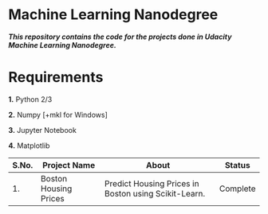 # Machine Learning Nanodegree

***This repository contains the code for the projects done in Udacity Machine Learning Nanodegree.***

# Requirements

**1.** Python 2/3

**2.** Numpy [+mkl for Windows]

**3.** Jupyter Notebook

**4.** Matplotlib


| S.No. |     Project Name      |                             About                           |     Status      |
| ----- | --------------------- | ----------------------------------------------------------- | --------------- |
| 1.    | Boston Housing Prices | Predict Housing Prices in Boston using Scikit-Learn.        |     Complete    |
